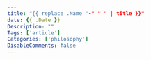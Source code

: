 ```yaml
---
title: "{{ replace .Name "-" " " | title }}"
date: {{ .Date }}
Description: ""
Tags: ['article']
Categories: ['philosophy']
DisableComments: false
---
```

